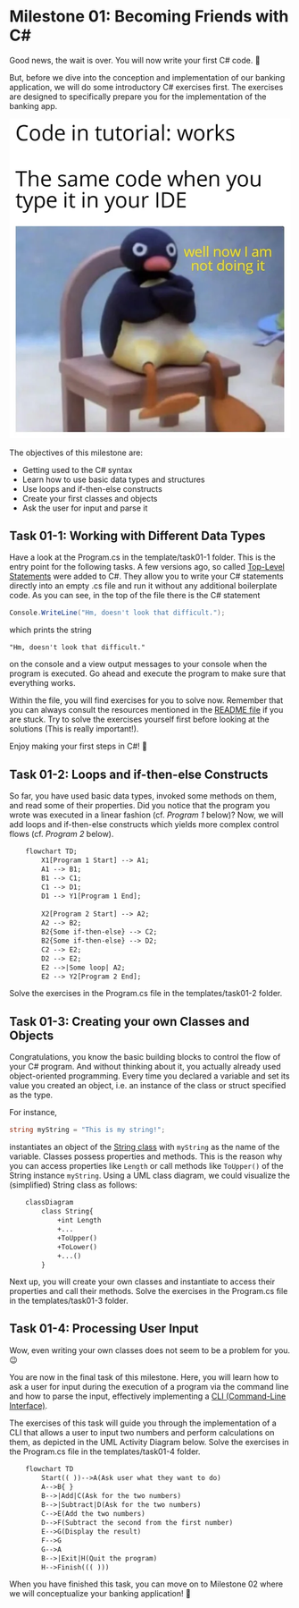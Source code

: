 # Milestone 01: Becoming Friends with C#

Good news, the wait is over. You will now write your first C# code. 🥳

But, before we dive into the conception and implementation of our banking application, we will do some introductory C# exercises first. The exercises are designed to specifically prepare you for the implementation of the banking app.

![Tutorial versus IDE](../pictures/tutorial_versus_ide.webp)

The objectives of this milestone are:

- Getting used to the C# syntax
- Learn how to use basic data types and structures
- Use loops and if-then-else constructs
- Create your first classes and objects
- Ask the user for input and parse it

## Task 01-1: Working with Different Data Types

Have a look at the Program.cs in the template/task01-1 folder. This is the entry point for the following tasks. A few versions ago, so called [Top-Level Statements](https://learn.microsoft.com/en-us/dotnet/csharp/whats-new/tutorials/top-level-statements) were added to C#. They allow you to write your C# statements directly into an empty .cs file and run it without any additional boilerplate code. As you can see, in the top of the file there is the C# statement

```csharp
Console.WriteLine("Hm, doesn't look that difficult.");
```

which prints the string

```
"Hm, doesn't look that difficult."
```

on the console and a view output messages to your console when the program is executed. Go ahead and execute the program to make sure that everything works.

Within the file, you will find exercises for you to solve now. Remember that you can always consult the resources mentioned in the [README file](../README.md) if you are stuck. Try to solve the exercises yourself first before looking at the solutions (This is really important!).

Enjoy making your first steps in C#! 🥳

## Task 01-2: Loops and if-then-else Constructs

So far, you have used basic data types, invoked some methods on them, and read some of their properties. Did you notice that the program you wrote was executed in a linear fashion (cf. _Program 1_ below)? Now, we will add loops and if-then-else constructs which yields more complex control flows (cf. _Program 2_ below).

```mermaid
    flowchart TD;
        X1[Program 1 Start] --> A1;
        A1 --> B1;
        B1 --> C1;
        C1 --> D1;
        D1 --> Y1[Program 1 End];

        X2[Program 2 Start] --> A2;
        A2 --> B2;
        B2{Some if-then-else} --> C2;
        B2{Some if-then-else} --> D2;
        C2 --> E2;
        D2 --> E2;
        E2 -->|Some loop| A2;
        E2 --> Y2[Program 2 End];
```

Solve the exercises in the Program.cs file in the templates/task01-2 folder.

## Task 01-3: Creating your own Classes and Objects

Congratulations, you know the basic building blocks to control the flow of your C# program. And without thinking about it, you actually already used object-oriented programming. Every time you declared a variable and set its value you created an object, i.e. an instance of the class or struct specified as the type.

For instance,

```csharp
string myString = "This is my string!";
```

instantiates an object of the [String class](https://learn.microsoft.com/en-us/dotnet/api/system.string?view=net-7.0) with `myString` as the name of the variable. Classes possess properties and methods. This is the reason why you can access properties like `Length` or call methods like `ToUpper()` of the String instance `myString`. Using a UML class diagram, we could visualize the (simplified) String class as follows:

```mermaid
    classDiagram
        class String{
            +int Length
            +...
            +ToUpper()
            +ToLower()
            +...()
        }
```

Next up, you will create your own classes and instantiate to access their properties and call their methods. Solve the exercises in the Program.cs file in the templates/task01-3 folder.

## Task 01-4: Processing User Input

Wow, even writing your own classes does not seem to be a problem for you. 😉

You are now in the final task of this milestone. Here, you will learn how to ask a user for input during the execution of a program via the command line and how to parse the input, effectively implementing a [CLI (Command-Line Interface)](https://en.wikipedia.org/wiki/Command-line_interface).

The exercises of this task will guide you through the implementation of a CLI that allows a user to input two numbers and perform calculations on them, as depicted in the UML Activity Diagram below. Solve the exercises in the Program.cs file in the templates/task01-4 folder.

```mermaid
    flowchart TD
        Start(( ))-->A(Ask user what they want to do)
        A-->B{ }
        B-->|Add|C(Ask for the two numbers)
        B-->|Subtract|D(Ask for the two numbers)
        C-->E(Add the two numbers)
        D-->F(Subtract the second from the first number)
        E-->G(Display the result)
        F-->G
        G-->A
        B-->|Exit|H(Quit the program)
        H-->Finish((( )))
 ```

When you have finished this task, you can move on to Milestone 02 where we will conceptualize your banking application! 🚀
